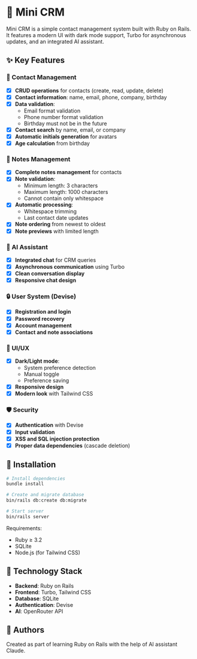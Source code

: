 # 📇 Mini CRM

Mini CRM is a simple contact management system built with Ruby on Rails. It features a modern UI with dark mode support, Turbo for asynchronous updates, and an integrated AI assistant.

## ✨ Key Features

### 👥 Contact Management
- [x] **CRUD operations** for contacts (create, read, update, delete)
- [x] **Contact information**: name, email, phone, company, birthday
- [x] **Data validation**:
  - Email format validation
  - Phone number format validation
  - Birthday must not be in the future
- [x] **Contact search** by name, email, or company
- [x] **Automatic initials generation** for avatars
- [x] **Age calculation** from birthday

### 📝 Notes Management
- [x] **Complete notes management** for contacts
- [x] **Note validation**:
  - Minimum length: 3 characters
  - Maximum length: 1000 characters
  - Cannot contain only whitespace
- [x] **Automatic processing**:
  - Whitespace trimming
  - Last contact date updates
- [x] **Note ordering** from newest to oldest
- [x] **Note previews** with limited length

### 🤖 AI Assistant
- [x] **Integrated chat** for CRM queries
- [x] **Asynchronous communication** using Turbo
- [x] **Clean conversation display**
- [x] **Responsive chat design**

### 🔒 User System (Devise)
- [x] **Registration and login**
- [x] **Password recovery**
- [x] **Account management**
- [x] **Contact and note associations**

### 🎨 UI/UX
- [x] **Dark/Light mode**:
  - System preference detection
  - Manual toggle
  - Preference saving
- [x] **Responsive design**
- [x] **Modern look** with Tailwind CSS

### 🛡️ Security
- [x] **Authentication** with Devise
- [x] **Input validation**
- [x] **XSS and SQL injection protection**
- [x] **Proper data dependencies** (cascade deletion)

## 🔧 Installation

```bash
# Install dependencies
bundle install

# Create and migrate database
bin/rails db:create db:migrate

# Start server
bin/rails server
```

Requirements:
- Ruby ≥ 3.2
- SQLite
- Node.js (for Tailwind CSS)

## 🚀 Technology Stack

- **Backend**: Ruby on Rails
- **Frontend**: Turbo, Tailwind CSS
- **Database**: SQLite
- **Authentication**: Devise
- **AI**: OpenRouter API

## 👥 Authors

Created as part of learning Ruby on Rails with the help of AI assistant Claude.